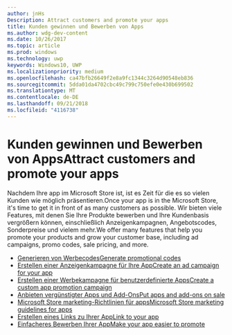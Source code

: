 ```yaml
---
author: jnHs
Description: Attract customers and promote your apps
title: Kunden gewinnen und Bewerben von Apps
ms.author: wdg-dev-content
ms.date: 10/26/2017
ms.topic: article
ms.prod: windows
ms.technology: uwp
keywords: Windows10, UWP
ms.localizationpriority: medium
ms.openlocfilehash: ca47bfb26649f2e8a9fc1344c3264d90548eb836
ms.sourcegitcommit: 5dda01da4702cbc49c799c750efe0e430b699502
ms.translationtype: MT
ms.contentlocale: de-DE
ms.lasthandoff: 09/21/2018
ms.locfileid: "4116738"
---
```

# <a name="attract-customers-and-promote-your-apps"></a><span data-ttu-id="b8d0e-103">Kunden gewinnen und Bewerben von Apps</span><span class="sxs-lookup"><span data-stu-id="b8d0e-103">Attract customers and promote your apps</span></span>

<span data-ttu-id="b8d0e-104">Nachdem Ihre app im Microsoft Store ist, ist es Zeit für die es so vielen Kunden wie möglich präsentieren.</span><span class="sxs-lookup"><span data-stu-id="b8d0e-104">Once your app is in the Microsoft Store, it's time to get it in front of as many customers as possible.</span></span> <span data-ttu-id="b8d0e-105">Wir bieten viele Features, mit denen Sie Ihre Produkte bewerben und Ihre Kundenbasis vergrößern können, einschließlich Anzeigenkampagnen, Angebotscodes, Sonderpreise und vielem mehr.</span><span class="sxs-lookup"><span data-stu-id="b8d0e-105">We offer many features that help you promote your products and grow your customer base, including ad campaigns, promo codes, sale pricing, and more.</span></span>

-   [<span data-ttu-id="b8d0e-106">Generieren von Werbecodes</span><span class="sxs-lookup"><span data-stu-id="b8d0e-106">Generate promotional codes</span></span>](generate-promotional-codes.md)
-   [<span data-ttu-id="b8d0e-107">Erstellen einer Anzeigenkampagne für Ihre App</span><span class="sxs-lookup"><span data-stu-id="b8d0e-107">Create an ad campaign for your app</span></span>](create-an-ad-campaign-for-your-app.md)
-   [<span data-ttu-id="b8d0e-108">Erstellen einer Werbekampagne für benutzerdefinierte Apps</span><span class="sxs-lookup"><span data-stu-id="b8d0e-108">Create a custom app promotion campaign</span></span>](create-a-custom-app-promotion-campaign.md)
-   [<span data-ttu-id="b8d0e-109">Anbieten vergünstigter Apps und Add-Ons</span><span class="sxs-lookup"><span data-stu-id="b8d0e-109">Put apps and add-ons on sale</span></span>](put-apps-and-add-ons-on-sale.md)
-   [<span data-ttu-id="b8d0e-110">Microsoft Store marketing-Richtlinien für apps</span><span class="sxs-lookup"><span data-stu-id="b8d0e-110">Microsoft Store marketing guidelines for apps</span></span>](app-marketing-guidelines.md)
-   [<span data-ttu-id="b8d0e-111">Erstellen eines Links zu Ihrer App</span><span class="sxs-lookup"><span data-stu-id="b8d0e-111">Link to your app</span></span>](link-to-your-app.md)
-   [<span data-ttu-id="b8d0e-112">Einfacheres Bewerben Ihrer App</span><span class="sxs-lookup"><span data-stu-id="b8d0e-112">Make your app easier to promote</span></span>](make-your-app-easier-to-promote.md)

 

 
